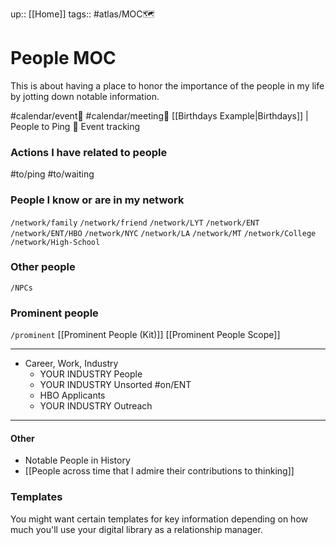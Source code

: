 up:: [[Home]]
tags:: #atlas/MOC🗺 

# People MOC
This is about having a place to honor the importance of the people in my life by jotting down notable information. 

#calendar/event🎪 
#calendar/meeting👥
[[Birthdays Example|Birthdays]] | People to Ping 🏓
Event tracking

### Actions I have related to people
#to/ping
#to/waiting

### People I know or are in my network
`/network/family`
`/network/friend`
`/network/LYT`
`/network/ENT`
`/network/ENT/HBO`
`/network/NYC`
`/network/LA`
`/network/MT`
`/network/College`
`/network/High-School`

### Other people
`/NPCs`

### Prominent people
`/prominent`
[[Prominent People (Kit)]]
[[Prominent People Scope]]



---
- Career, Work, Industry
	- YOUR INDUSTRY People
	- YOUR INDUSTRY Unsorted #on/ENT
	- HBO Applicants 
	- YOUR INDUSTRY Outreach

---
#### Other
- Notable People in History
- [[People across time that I admire their contributions to thinking]]

### Templates
You might want certain templates for key information depending on how much you'll use your digital library as a relationship manager. 